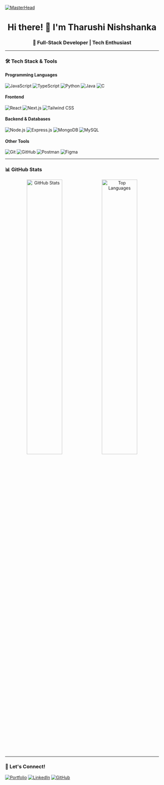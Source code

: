 [![MasterHead](https://devtechnosys.com/insights/wp-content/uploads/2020/04/Full-Stack-Developer.gif)](https://portfolio-tharushinishshanka.netlify.app/)

<h1 align="center">Hi there! 👋 I'm Tharushi Nishshanka</h1>


<h3 align="center">🚀 Full-Stack Developer | Tech Enthusiast </h3>

---

### 🛠️ **Tech Stack & Tools**
#### **Programming Languages**
![JavaScript](https://img.shields.io/badge/-JavaScript-F7DF1E?style=flat&logo=javascript&logoColor=black)
![TypeScript](https://img.shields.io/badge/-TypeScript-3178C6?style=flat&logo=typescript&logoColor=white)
![Python](https://img.shields.io/badge/-Python-3776AB?style=flat&logo=python&logoColor=white)
![Java](https://img.shields.io/badge/-Java-007396?style=flat&logo=java&logoColor=white)
![C](https://img.shields.io/badge/-C-00599C?style=flat&logo=c&logoColor=white)

#### **Frontend**
![React](https://img.shields.io/badge/-React-61DAFB?style=flat&logo=react&logoColor=black)
![Next.js](https://img.shields.io/badge/-Next.js-000000?style=flat&logo=nextdotjs&logoColor=white)
![Tailwind CSS](https://img.shields.io/badge/-Tailwind_CSS-38B2AC?style=flat&logo=tailwind-css&logoColor=white)

#### **Backend & Databases**
![Node.js](https://img.shields.io/badge/-Node.js-339933?style=flat&logo=node.js&logoColor=white)
![Express.js](https://img.shields.io/badge/-Express.js-000000?style=flat&logo=express&logoColor=white)
![MongoDB](https://img.shields.io/badge/-MongoDB-47A248?style=flat&logo=mongodb&logoColor=white)
![MySQL](https://img.shields.io/badge/-MySQL-4479A1?style=flat&logo=mysql&logoColor=white)

#### **Other Tools**
![Git](https://img.shields.io/badge/-Git-F05032?style=flat&logo=git&logoColor=white)
![GitHub](https://img.shields.io/badge/-GitHub-181717?style=flat&logo=github&logoColor=white)
![Postman](https://img.shields.io/badge/-Postman-FF6C37?style=flat&logo=postman&logoColor=white)
![Figma](https://img.shields.io/badge/-Figma-F24E1E?style=flat&logo=figma&logoColor=white)

---

### 📊 **GitHub Stats**
<p align="center">
  <img src="https://github-readme-stats.vercel.app/api?username=tharushi99k&show_icons=true&theme=radical" width="48%" alt="GitHub Stats"/>
  <img src="https://github-readme-stats.vercel.app/api/top-langs/?username=tharushi99k&layout=compact&theme=radical" width="48%" alt="Top Languages"/>
</p>

---

### 🔗 **Let's Connect!**
[![Portfolio](https://img.shields.io/badge/-Portfolio-000?style=for-the-badge&logo=vercel&logoColor=white)](https://portfolio-tharushinishshanka.netlify.app/)
[![LinkedIn](https://img.shields.io/badge/-LinkedIn-0077B5?style=for-the-badge&logo=linkedin&logoColor=white)](https://www.linkedin.com/in/tharushi-nishshanka)
[![GitHub](https://img.shields.io/badge/-GitHub-181717?style=for-the-badge&logo=github&logoColor=white)](https://github.com/tharushi99k)

